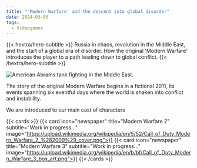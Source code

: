 ```yaml
---
title: "'Modern Warfare' and the descent into global disorder"
date: 2024-03-06
tags:
  - Videogames
---
```


{{< hextra/hero-subtitle >}}
  Russia in chaos, revolution in the Middle East, and the start of a global era of disorder. How the original 'Modern Warfare' introduces the player to a path leading down to global conflict.
{{< /hextra/hero-subtitle >}}

![](https://www.callofduty.com/content/dam/atvi/callofduty/hub/main-hub/mwr/gallery/mwr-g-5.jpg "American Abrams tank fighting in the Middle East.")

The story of the original Modern Warfare begins in a fictional 2011, its events spanning six eventful days where the world is shaken into conflict and instability.

We are introduced to our main cast of characters 

{{< cards >}}
  {{< card icon="newspaper" title="Modern Warfare 2" subtitle="Work in progress..." image="https://upload.wikimedia.org/wikipedia/en/5/52/Call_of_Duty_Modern_Warfare_2_%282009%29_cover.png">}}
  {{< card icon="newspaper" title="Modern Warfare 3" subtitle="Work in progress..." image="https://upload.wikimedia.org/wikipedia/en/b/bf/Call_of_Duty_Modern_Warfare_3_box_art.png">}}
{{< /cards >}}

